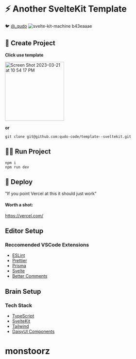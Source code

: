 # ⚡️ Another SvelteKit Template

🐦 [@\_qudo](https://twitter/_qudo)
![svelte-kit-machine b43eaaae](https://user-images.githubusercontent.com/59782726/226814436-2519cc41-73f4-46c3-99e6-2437f77261a7.png)

## 🧱 Create Project

**Click use template**

<img width="194" alt="Screen Shot 2023-03-21 at 10 54 17 PM" src="https://user-images.githubusercontent.com/59782726/226814623-19bfeabd-fcc8-4a8f-ac1b-1259450e19a8.png">

**or**

`git clone git@github.com:qudo-code/template--sveltekit.git`

## 🏃‍♂️ Run Project

```
npm i
npm run dev
```

## 🚀 Deploy

"If you point Vercel at this it should just work"

#### Worth a shot:

https://vercel.com/

## Editor Setup

### Reccomended VSCode Extensions

-   [ESLint](https://marketplace.visualstudio.com/items?itemName=dbaeumer.vscode-eslint)
-   [Prettier](https://marketplace.visualstudio.com/items?itemName=esbenp.prettier-vscode)
-   [Prisma](https://marketplace.visualstudio.com/items?itemName=Prisma.prisma)
-   [Svelte](https://marketplace.visualstudio.com/items?itemName=svelte.svelte-vscode)
-   [Better Comments](https://marketplace.visualstudio.com/items?itemName=aaron-bond.better-comments)

## Brain Setup

### Tech Stack

-   [TypeScript](https://www.typescriptlang.org/)
-   [SvelteKit](https://kit.svelte.dev/)
-   [Tailwind](https://tailwindcss.com/)
-   [DaisyUI Components](https://daisyui.com/)
# monstoorz
